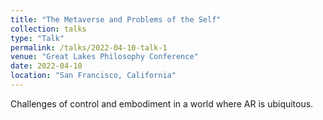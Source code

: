 ```yaml
---
title: "The Metaverse and Problems of the Self"
collection: talks
type: "Talk"
permalink: /talks/2022-04-10-talk-1
venue: "Great Lakes Philosophy Conference"
date: 2022-04-10
location: "San Francisco, California"
---
```


Challenges of control and embodiment in a world where AR is ubiquitous.
